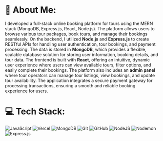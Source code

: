 # 💫 About Me:
I developed a full-stack online booking platform for tours using the MERN stack (MongoDB, Express.js, React, Node.js). The platform allows users to browse various tour packages, book tours, and manage their bookings seamlessly. On the backend, I utilized **Node.js** and **Express.js** to create RESTful APIs for handling user authentication, tour bookings, and payment processing. The data is stored in **MongoDB**, which provides a flexible, scalable database solution for storing user information, booking details, and tour data. The frontend is built with **React**, offering an intuitive, dynamic user experience where users can view available tours, filter options, and easily complete their bookings. The platform also includes an **admin panel** where tour operators can manage tour listings, view bookings, and update tour availability. The application integrates a secure payment gateway for processing transactions, ensuring a smooth and reliable booking experience for users.


# 💻 Tech Stack:
![JavaScript](https://img.shields.io/badge/javascript-%23323330.svg?style=for-the-badge&logo=javascript&logoColor=%23F7DF1E) ![Vercel](https://img.shields.io/badge/vercel-%23000000.svg?style=for-the-badge&logo=vercel&logoColor=white) ![MongoDB](https://img.shields.io/badge/MongoDB-%234ea94b.svg?style=for-the-badge&logo=mongodb&logoColor=white) ![Git](https://img.shields.io/badge/git-%23F05033.svg?style=for-the-badge&logo=git&logoColor=white) ![GitHub](https://img.shields.io/badge/github-%23121011.svg?style=for-the-badge&logo=github&logoColor=white) ![NodeJS](https://img.shields.io/badge/node.js-6DA55F?style=for-the-badge&logo=node.js&logoColor=white) ![Nodemon](https://img.shields.io/badge/NODEMON-%23323330.svg?style=for-the-badge&logo=nodemon&logoColor=%BBDEAD) ![Express.js](https://img.shields.io/badge/express.js-%23404d59.svg?style=for-the-badge&logo=express&logoColor=%2361DAFB)


<!-- Proudly created with GPRM ( https://gprm.itsvg.in ) -->
